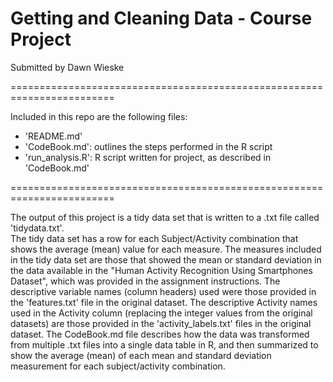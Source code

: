# Getting and Cleaning Data - Course Project
Submitted by Dawn Wieske

========================================================================

Included in this repo are the following files:
- 'README.md'
- 'CodeBook.md':	outlines the steps performed in the R script
- 'run_analysis.R':	R script written for project, as described in 'CodeBook.md'

========================================================================

The output of this project is a tidy data set that is written to a .txt file called 'tidydata.txt'.  
The tidy data set has a row for each Subject/Activity combination that shows the average (mean) value for each measure.
The measures included in the tidy data set are those that showed the mean or standard deviation in the data
available in the "Human Activity Recognition Using Smartphones Dataset", which was provided in the assignment instructions.
The descriptive variable names (column headers) used were those provided in the 'features.txt' file in the original dataset.
The descriptive Activity names used in the Activity column (replacing the integer values from the original datasets)
are those provided in the 'activity_labels.txt' files in the original dataset.
The CodeBook.md file describes how the data was transformed from multiple .txt files into a single data table in R,
and then summarized to show the average (mean) of each mean and standard deviation measurement for each subject/activity combination.
